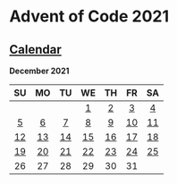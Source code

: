 # Advent of Code 2021

## [Calendar](src/days)

**December 2021**

|           SU            |           MO            |           TU            |           WE            |           TH            |           FR            |           SA            |
| :---------------------: | :---------------------: | :---------------------: | :---------------------: | :---------------------: | :---------------------: | :---------------------: |
|                         |                         |                         | [1](src/days/1)         | [2](src/days/2)         | [3](src/days/3)         | [4](src/days/4)         |
| [5](src/days/5)         | [6](src/days/6)         | [7](src/days/7)         | [8](src/days/8)         | [9](src/days/9)         | [10](src/days/10)       | [11](src/days/11)       |
| [12](src/days/12)       | [13](src/days/13)       | [14](src/days/14)       | [15](src/days/15)       | [16](src/days/16)       | [17](src/days/17)       | [18](src/days/18)       |
| [19](src/days/19)       | [20](src/days/20)       | [21](src/days/21)       | [22](src/days/22)       | [23](src/days/23)       | [24](src/days/24)       | [25](src/days/25)       |
|           26            |           27            |           28            |           29            |           30            |           31            |                         |